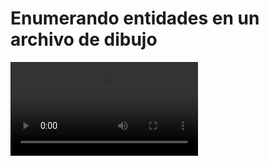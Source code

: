 # Enumerando entidades en un archivo de dibujo

<video controls><source src="https://digi21.blob.core.windows.net/videos-ayuda/desarrollo/6.%20Enumerando%20entidades%20en%20un%20archivo%20de%20dibujo.mp4" type="video/mp4"></video>



